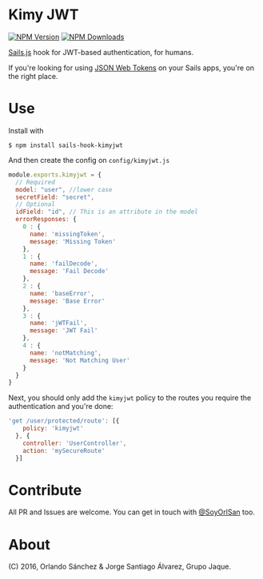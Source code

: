 # Kimy JWT

[![NPM Version][npm-image]][npm-url]
[![NPM Downloads][downloads-image]][downloads-url]

[Sails.js](http://sailsjs.org) hook for JWT-based authentication, for humans.

If you're looking for using [JSON Web Tokens](https://jwt.io/) on your Sails
apps, you're on the right place.

# Use

Install with

`$ npm install sails-hook-kimyjwt`

And then create the config on `config/kimyjwt.js`

```javascript
module.exports.kimyjwt = {
  // Required
  model: "user", //lower case
  secretField: "secret",
  // Optional
  idField: "id", // This is an attribute in the model
  errorResponses: {
    0 : {
      name: 'missingToken',
      message: 'Missing Token'
    },
    1 : {
      name: 'failDecode',
      message: 'Fail Decode'
    },
    2 : {
      name: 'baseError',
      message: 'Base Error'
    },
    3 : {
      name: 'jWTFail',
      message: 'JWT Fail'
    },
    4 : {
      name: 'notMatching',
      message: 'Not Matching User'
    }
  }
}
```

Next, you should only add the `kimyjwt` policy to the routes you require the
authentication and you're done:

```javascript
'get /user/protected/route': [{
    policy: 'kimyjwt'
  }, {
    controller: 'UserController',
    action: 'mySecureRoute'
  }]
```

# Contribute
All PR and Issues are welcome. You can get in touch with
[@SoyOrlSan](http://twitter.com/SoyOrlSanM) too.

# About

(C) 2016, Orlando Sánchez & Jorge Santiago Álvarez, Grupo Jaque.


[npm-image]: https://img.shields.io/npm/v/sails-hook-kimyjwt.svg
[npm-url]: https://npmjs.org/package/sails-hook-kimyjwt
[downloads-image]: https://img.shields.io/npm/dm/sails-hook-kimyjwt.svg
[downloads-url]: https://npmjs.org/package/sails-hook-kimyjwt
